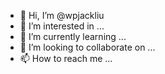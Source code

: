 - 👋 Hi, I’m @wpjackliu
- 👀 I’m interested in ...
- 🌱 I’m currently learning ...
- 💞️ I’m looking to collaborate on ...
- 📫 How to reach me ...

<!---
wpjackliu/wpjackliu is a ✨ special ✨ repository because its `README.md` (this file) appears on your GitHub profile.
You can click the Preview link to take a look at your changes.
--->
